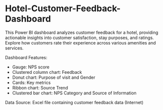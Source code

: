 # Hotel-Customer-Feedback-Dashboard
This Power BI dashboard analyzes customer feedback for a hotel, providing actionable insights into customer satisfaction, stay purposes, and ratings. Explore how customers rate their experience across various amenities and services.

Dashboard Features:
- Gauge: NPS score 
- Clustered column chart: Feedback
- Donut chart: Purpose of visit and Gender
- Cards: Key metrics
- Ribbon chart: Source Trend
- Clustered bar chart: NPS Category and Source of Information

Data Source:
Excel file containing customer feedback data (Internet)
